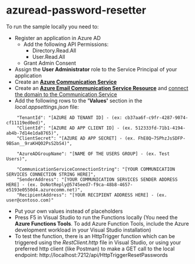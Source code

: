 # azuread-password-resetter

To run the sample locally you need to:
* Register an application in Azure AD
  * Add the following API Permissions:
    * Directory.Read.All
    * User.Read.All
  * Grant Admin Consent
* Assign the **User Administrator** role to the Service Principal of your application
* Create an **[Azure Communication Service](https://learn.microsoft.com/en-us/azure/communication-services/quickstarts/create-communication-resource?pivots=platform-azp&tabs=windows)** 
* Create an **[Azure Email Communication Service Resource](https://learn.microsoft.com/en-us/azure/communication-services/quickstarts/email/create-email-communication-resource)** and [connect the domain to the Communication Service](https://learn.microsoft.com/en-us/azure/communication-services/quickstarts/email/connect-email-communication-resource)
* Add the following rows to the **'Values'** section in the *local.appsettings.json* file:

```
    "TenantId": "[AZURE AD TENANT ID] - (ex: cb37aa6f-c9fr-4287-9074-cf11119ed0ed)",
    "ClientId": "[AZURE AD APP CLIENT ID] - (ex. 512333fd-71b1-4194-ab4b-7d14e1da8765)",
    "ClientSecret": "[AZURE AD APP SECRET] - (ex. FhE8Q~7SPhzJsSDFP-9BSan__9raKHQ02PsS2bS4)",

    "AzureADGroupName": "[NAME OF THE USERS GROUP] - (ex. Test Users)",

    "CommunicationServiceConnectionString": "[YOUR COMMUNICATION SERVICES CONNECTION STRING HERE]",
    "SenderAddress": "[YOUR COMMUNICATION SERVICES SENDER ADDRESS HERE] - (ex. DoNotReply@5745eed7-f9ca-48b8-4657-e5193e0550d4.azurecomm.net)",
    "RecipientAddress": "[YOUR RECIPIENT ADDRESS HERE] - (ex. user@contoso.com)"
```

* Put your own values instead of placeholders
* Press F5 in Visual Studio to run the Functions locally (You need the **Azure Functions Tools**. To add Azure Function Tools, include the Azure development workload in your Visual Studio installation)
* To test the function, there is an HttpTrigger function which can be triggered using the *RestClient.http* file in Visual Studio, or using your preferred http client (like Postman) to make a GET call to the local endpoint: http://localhost:7212/api/HttpTriggerResetPasswords
